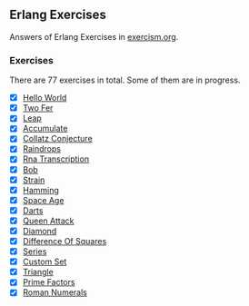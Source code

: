 ## Erlang Exercises

Answers of Erlang Exercises in [exercism.org](https://exercism.org/).

### Exercises

There are 77 exercises in total. Some of them are in progress.

- [x] [Hello World](hello_world.erl)
- [x] [Two Fer](two_fer.erl)
- [x] [Leap](leap.erl)
- [x] [Accumulate](accumulate.erl)
- [x] [Collatz Conjecture](collatz_conjecture.erl)
- [x] [Raindrops](raindrops.erl)
- [x] [Rna Transcription](rna_transcription.erl)
- [x] [Bob](bob.erl)
- [x] [Strain](strain.erl)
- [x] [Hamming](hamming.erl)
- [x] [Space Age](space_age.erl)
- [x] [Darts](darts.erl)
- [x] [Queen Attack](queen_attack.erl)
- [x] [Diamond](diamond.erl)
- [x] [Difference Of Squares](difference_of_squares.erl)
- [x] [Series](series.erl)
- [x] [Custom Set](custom_set.erl)
- [x] [Triangle](triangle.erl)
- [x] [Prime Factors](prime_factors.erl)
- [x] [Roman Numerals](roman_numerals.erl)
